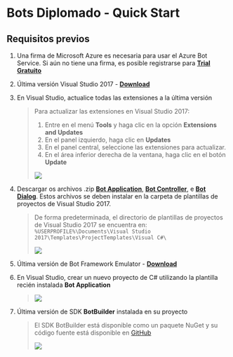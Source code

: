 # Bots Diplomado - Quick Start

## Requisitos previos

1. Una firma de Microsoft Azure es necesaria para usar el Azure Bot Service. Si aún no tiene una firma, es posible registrarse para [**Trial Gratuito**](https://aka.ms/bots-azure-free/)

1. Última versión Visual Studio 2017 - [**Download**](https://www.visualstudio.com/downloads/)

1. En Visual Studio, actualice todas las extensiones a la última versión

    > Para actualizar las extensiones en Visual Studio 2017:
    > 1. Entre en el menú **Tools** y haga clic en la opción **Extensions and Updates**
    > 1. En el panel izquierdo, haga clic en **Updates**
    > 1. En el panel central, seleccione las extensiones para actualizar.
    > 1. En el área inferior derecha de la ventana, haga clic en el botón **Update**
    >
    >![](https://raw.githubusercontent.com/CommunityBootcamp/Maratona-BOTs/master/QuickStart/images/07.PNG)

1. Descargar os archivos .zip [**Bot Application**](http://aka.ms/bf-bc-vstemplate), [**Bot Controller**](http://aka.ms/bf-bc-vscontrollertemplate), e [**Bot Dialog**](http://aka.ms/bf-bc-vsdialogtemplate). Estos archivos se deben instalar en la carpeta de plantillas de proyectos de Visual Studio 2017.
    > De forma predeterminada, el directorio de plantillas de proyectos de Visual Studio 2017 se encuentra en:
    > `%USERPROFILE%\Documents\Visual Studio 2017\Templates\ProjectTemplates\Visual C#\`
    >
    >![](https://raw.githubusercontent.com/CommunityBootcamp/Maratona-BOTs/master/QuickStart/images/03.PNG)

1. Última versión de Bot Framework Emulator - [**Download**](https://github.com/Microsoft/BotFramework-Emulator/releases)

1. En Visual Studio, crear un nuevo proyecto de C# utilizando la plantilla recién instalada **Bot Application**
    >
    > ![](https://raw.githubusercontent.com/CommunityBootcamp/Maratona-BOTs/master/QuickStart/images/06.PNG)

1. Última versión de SDK **BotBuilder** instalada en su proyecto
    > El SDK BotBuilder está disponible como un paquete NuGet y su código fuente está disponible en [GitHub](https://github.com/Microsoft/BotBuilder)
    >
    > ![](https://raw.githubusercontent.com/CommunityBootcamp/Maratona-BOTs/master/QuickStart/images/04.PNG)


